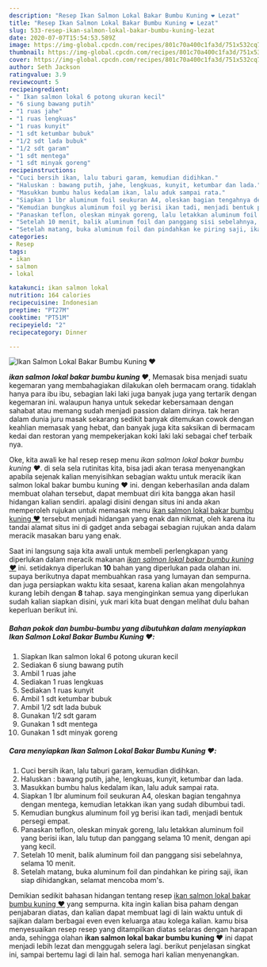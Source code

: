 ```yaml
---
description: "Resep Ikan Salmon Lokal Bakar Bumbu Kuning ❤️ Lezat"
title: "Resep Ikan Salmon Lokal Bakar Bumbu Kuning ❤️ Lezat"
slug: 533-resep-ikan-salmon-lokal-bakar-bumbu-kuning-lezat
date: 2020-07-07T15:54:53.589Z
image: https://img-global.cpcdn.com/recipes/801c70a400c1fa3d/751x532cq70/ikan-salmon-lokal-bakar-bumbu-kuning-❤️-foto-resep-utama.jpg
thumbnail: https://img-global.cpcdn.com/recipes/801c70a400c1fa3d/751x532cq70/ikan-salmon-lokal-bakar-bumbu-kuning-❤️-foto-resep-utama.jpg
cover: https://img-global.cpcdn.com/recipes/801c70a400c1fa3d/751x532cq70/ikan-salmon-lokal-bakar-bumbu-kuning-❤️-foto-resep-utama.jpg
author: Seth Jackson
ratingvalue: 3.9
reviewcount: 5
recipeingredient:
- " Ikan salmon lokal 6 potong ukuran kecil"
- "6 siung bawang putih"
- "1 ruas jahe"
- "1 ruas lengkuas"
- "1 ruas kunyit"
- "1 sdt ketumbar bubuk"
- "1/2 sdt lada bubuk"
- "1/2 sdt garam"
- "1 sdt mentega"
- "1 sdt minyak goreng"
recipeinstructions:
- "Cuci bersih ikan, lalu taburi garam, kemudian didihkan."
- "Haluskan : bawang putih, jahe, lengkuas, kunyit, ketumbar dan lada."
- "Masukkan bumbu halus kedalam ikan, lalu aduk sampai rata."
- "Siapkan 1 lbr aluminum foil seukuran A4, oleskan bagian tengahnya dengan mentega, kemudian letakkan ikan yang sudah dibumbui tadi."
- "Kemudian bungkus aluminum foil yg berisi ikan tadi, menjadi bentuk persegi empat."
- "Panaskan teflon, oleskan minyak goreng, lalu letakkan aluminum foil yang berisi ikan, lalu tutup dan panggang selama 10 menit, dengan api yang kecil."
- "Setelah 10 menit, balik aluminum foil dan panggang sisi sebelahnya, selama 10 menit."
- "Setelah matang, buka aluminum foil dan pindahkan ke piring saji, ikan siap dihidangkan, selamat mencoba mom&#39;s."
categories:
- Resep
tags:
- ikan
- salmon
- lokal

katakunci: ikan salmon lokal 
nutrition: 164 calories
recipecuisine: Indonesian
preptime: "PT27M"
cooktime: "PT51M"
recipeyield: "2"
recipecategory: Dinner

---
```



![Ikan Salmon Lokal Bakar Bumbu Kuning ❤️](https://img-global.cpcdn.com/recipes/801c70a400c1fa3d/751x532cq70/ikan-salmon-lokal-bakar-bumbu-kuning-❤️-foto-resep-utama.jpg)

<b><i>ikan salmon lokal bakar bumbu kuning ❤️</i></b>, Memasak bisa menjadi suatu kegemaran yang membahagiakan dilakukan oleh bermacam orang. tidaklah hanya para ibu ibu, sebagian laki laki juga banyak juga yang tertarik dengan kegemaran ini. walaupun hanya untuk sekedar kebersamaan dengan sahabat atau memang sudah menjadi passion dalam dirinya. tak heran dalam dunia juru masak sekarang sedikit banyak ditemukan cowok dengan keahlian memasak yang hebat, dan banyak juga kita saksikan di bermacam kedai dan restoran yang mempekerjakan koki laki laki sebagai chef terbaik nya.



Oke, kita awali ke hal resep resep menu <i>ikan salmon lokal bakar bumbu kuning ❤️</i>. di sela sela rutinitas kita, bisa jadi akan terasa menyenangkan apabila sejenak kalian menyisihkan sebagian waktu untuk meracik ikan salmon lokal bakar bumbu kuning ❤️ ini. dengan keberhasilan anda dalam membuat olahan tersebut, dapat membuat diri kita bangga akan hasil hidangan kalian sendiri. apalagi disini dengan situs ini anda akan memperoleh rujukan untuk memasak menu <u>ikan salmon lokal bakar bumbu kuning ❤️</u> tersebut menjadi hidangan yang enak dan nikmat, oleh karena itu tandai alamat situs ini di gadget anda sebagai sebagian rujukan anda dalam meracik masakan baru yang enak.


Saat ini langsung saja kita awali untuk membeli perlengkapan yang diperlukan dalam meracik makanan <u><i>ikan salmon lokal bakar bumbu kuning ❤️</i></u> ini. setidaknya diperlukan <b>10</b> bahan yang diperlukan pada olahan ini. supaya berikutnya dapat membuahkan rasa yang lumayan dan sempurna. dan juga persiapkan waktu kita sesaat, karena kalian akan mengolahnya kurang lebih dengan <b>8</b> tahap. saya menginginkan semua yang diperlukan sudah kalian siapkan disini, yuk mari kita buat dengan melihat dulu bahan keperluan berikut ini.

<!--inarticleads1-->

##### Bahan pokok dan bumbu-bumbu yang dibutuhkan dalam menyiapkan Ikan Salmon Lokal Bakar Bumbu Kuning ❤️:

1. Siapkan  Ikan salmon lokal 6 potong ukuran kecil
1. Sediakan 6 siung bawang putih
1. Ambil 1 ruas jahe
1. Sediakan 1 ruas lengkuas
1. Sediakan 1 ruas kunyit
1. Ambil 1 sdt ketumbar bubuk
1. Ambil 1/2 sdt lada bubuk
1. Gunakan 1/2 sdt garam
1. Gunakan 1 sdt mentega
1. Gunakan 1 sdt minyak goreng




<!--inarticleads2-->

##### Cara menyiapkan Ikan Salmon Lokal Bakar Bumbu Kuning ❤️:

1. Cuci bersih ikan, lalu taburi garam, kemudian didihkan.
1. Haluskan : bawang putih, jahe, lengkuas, kunyit, ketumbar dan lada.
1. Masukkan bumbu halus kedalam ikan, lalu aduk sampai rata.
1. Siapkan 1 lbr aluminum foil seukuran A4, oleskan bagian tengahnya dengan mentega, kemudian letakkan ikan yang sudah dibumbui tadi.
1. Kemudian bungkus aluminum foil yg berisi ikan tadi, menjadi bentuk persegi empat.
1. Panaskan teflon, oleskan minyak goreng, lalu letakkan aluminum foil yang berisi ikan, lalu tutup dan panggang selama 10 menit, dengan api yang kecil.
1. Setelah 10 menit, balik aluminum foil dan panggang sisi sebelahnya, selama 10 menit.
1. Setelah matang, buka aluminum foil dan pindahkan ke piring saji, ikan siap dihidangkan, selamat mencoba mom&#39;s.




Demikian sedikit bahasan hidangan tentang resep <u>ikan salmon lokal bakar bumbu kuning ❤️</u> yang sempurna. kita ingin kalian bisa paham dengan penjabaran diatas, dan kalian dapat membuat lagi di lain waktu untuk di sajikan dalam berbagai even even keluarga atau kolega kalian. kamu bisa menyesuaikan resep resep yang ditampilkan diatas selaras dengan harapan anda, sehingga olahan <b>ikan salmon lokal bakar bumbu kuning ❤️</b> ini dapat menjadi lebih lezat dan menggugah selera lagi. berikut penjelasan singkat ini, sampai bertemu lagi di lain hal. semoga hari kalian menyenangkan.
